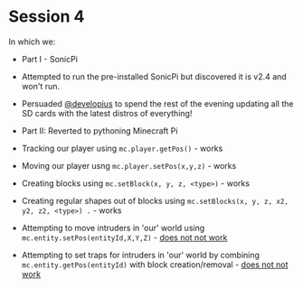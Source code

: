 # Session 4
In which we:
 * Part I - SonicPi
  * Attempted to run the pre-installed SonicPi but discovered it is v2.4 and won't run.
  * Persuaded [@developius](https://twitter.com/developius/) to spend the rest of the evening updating all the SD cards with the latest distros of everything!
 
 * Part II: Reverted to pythoning Minecraft Pi
  * Tracking our player using `mc.player.getPos()` - works 
  * Moving our player usng `mc.player.setPos(x,y,z)` - works 
  * Creating blocks using `mc.setBlock(x, y, z, <type>)` - works 
  * Creating regular shapes out of blocks using `mc.setBlocks(x, y, z, x2, y2, z2, <type>)
.` - works
  * Attempting to move intruders in 'our' world using `mc.entity.setPos(entityId,X,Y,Z)` - [does not not work](../MinecraftPi_entity_issues.md) 
  * Attempting to set traps for intruders in 'our' world by combining `mc.entity.getPos(entityId)` with block creation/removal - [does not not work](../MinecraftPi_entity_issues.md)
